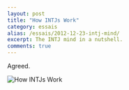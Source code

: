 ```yaml
---
layout: post
title: "How INTJs Work"
category: essais
alias: /essais/2012-12-23-intj-mind/
excerpt: The INTJ mind in a nutshell.
comments: true
---
```


Agreed.

![How INTJs Work](http://www.vincentbarr.com/assets/images/intj.png)

<a href="https://plus.google.com/+VincentBarr0?rel=author"></a>